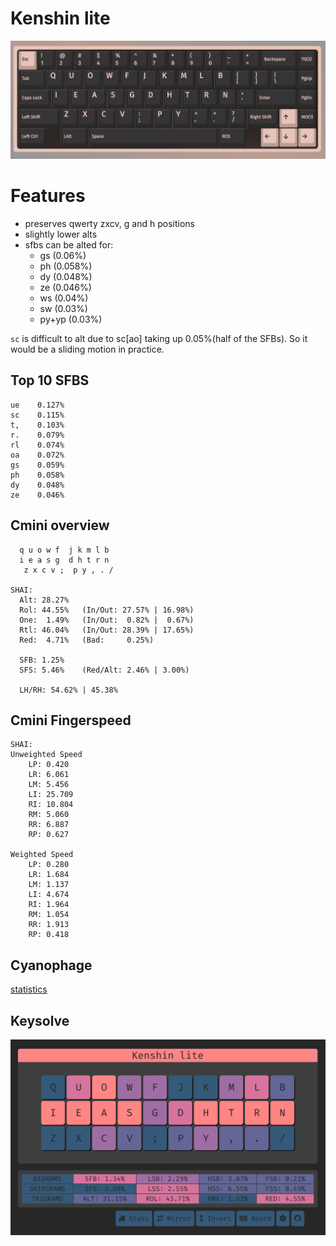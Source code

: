 # Kenshin lite

![](./assets/via-kenshin-lite.png)

# Features
- preserves qwerty zxcv, g and h positions
- slightly lower alts
- sfbs can be alted for:
  - gs (0.06%)
  - ph (0.058%)
  - dy (0.048%)
  - ze (0.046%)
  - ws (0.04%)
  - sw (0.03%)
  - py+yp (0.03%)

`sc` is difficult to alt due to sc[ao] taking up 0.05%(half of the SFBs). So it would be a sliding motion in practice.
  
## Top 10 SFBS

```
ue    0.127%
sc    0.115%
t,    0.103%
r.    0.079%
rl    0.074%
oa    0.072%
gs    0.059%
ph    0.058%
dy    0.048%
ze    0.046%
```

## Cmini overview

```
  q u o w f  j k m l b
  i e a s g  d h t r n
   z x c v ;  p y , . /

SHAI:
  Alt: 28.27%
  Rol: 44.55%   (In/Out: 27.57% | 16.98%)
  One:  1.49%   (In/Out:  0.82% |  0.67%)
  Rtl: 46.04%   (In/Out: 28.39% | 17.65%)
  Red:  4.71%   (Bad:     0.25%)

  SFB: 1.25%
  SFS: 5.46%    (Red/Alt: 2.46% | 3.00%)

  LH/RH: 54.62% | 45.38%
```


## Cmini Fingerspeed

```
SHAI:
Unweighted Speed
    LP: 0.420
    LR: 6.061
    LM: 5.456
    LI: 25.709
    RI: 10.804
    RM: 5.060
    RR: 6.887
    RP: 0.627

Weighted Speed
    LP: 0.280
    LR: 1.684
    LM: 1.137
    LI: 4.674
    RI: 1.964
    RM: 1.054
    RR: 1.913
    RP: 0.418
```


## Cyanophage

[statistics](https://cyanophage.github.io/playground.html?lan=english&layout=quowfbkmlj-ieasgdhtrn%27zxcv%3Bpy%2C.%2F%5C%5E&mode=iso)


## Keysolve

![](./assets/keysolve-kenshin-lite.png)
